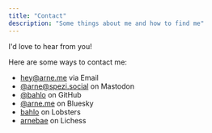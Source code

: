 ```yaml
---
title: "Contact"
description: "Some things about me and how to find me"
---
```


I'd love to hear from you!

Here are some ways to contact me:

- [hey@arne.me](mailto:hey@arne.me) via Email
- [@arne@spezi.social](https://spezi.social/@arne) on Mastodon
- [@bahlo](https://github.com/bahlo) on GitHub
- [@arne.me](https://bsky.app/profile/arne.me) on Bluesky
- [bahlo](https://lobste.rs/~bahlo) on Lobsters
- [arnebae](https://lichess.org/@/arnebae) on Lichess
